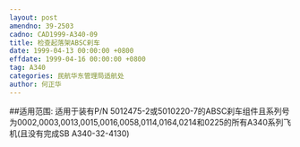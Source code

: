 ```yaml
---
layout: post
amendno: 39-2503
cadno: CAD1999-A340-09
title: 检查起落架ABSC刹车
date: 1999-04-13 00:00:00 +0800
effdate: 1999-04-16 00:00:00 +0800
tag: A340
categories: 民航华东管理局适航处
author: 何正华
---
```


##适用范围:
适用于装有P/N 5012475-2或5010220-7的ABSC刹车组件且系列号为0002,0003,0013,0015,0016,0058,0114,0164,0214和0225的所有A340系列飞机(且没有完成SB A340-32-4130)

